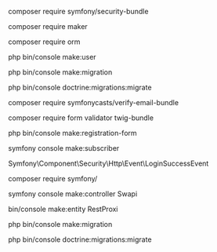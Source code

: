 composer require symfony/security-bundle

composer require maker

composer require orm

php bin/console make:user

php bin/console make:migration

php bin/console doctrine:migrations:migrate

composer require symfonycasts/verify-email-bundle

composer require form validator twig-bundle

php bin/console make:registration-form

symfony console make:subscriber

Symfony\Component\Security\Http\Event\LoginSuccessEvent

composer require symfony/

symfony console make:controller Swapi

bin/console make:entity RestProxi

php bin/console make:migration

php bin/console doctrine:migrations:migrate